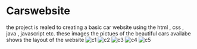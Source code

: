 # Carswebsite

the project is realed to creating a basic car website using the html ,  css , java , javascript etc.
these images the pictues of the beautiful cars availabe shows the layout of the website
![c1](https://user-images.githubusercontent.com/104727775/188304320-b9eb96ce-1824-42ad-9011-11a90d4db40a.JPG)
![c2](https://user-images.githubusercontent.com/104727775/188304324-3b7ad6e1-2bf4-4d83-a519-2225afd3484e.JPG)
![c3](https://user-images.githubusercontent.com/104727775/188304325-182b0952-6b66-4cfd-8f89-b6dcffbd0ee3.JPG)
![c4](https://user-images.githubusercontent.com/104727775/188304330-063abd2b-e752-45e7-828b-28b8a58588f8.JPG)
![c5](https://user-images.githubusercontent.com/104727775/188304339-fd9af253-b769-4b13-888a-78cdb7996481.JPG)
